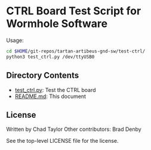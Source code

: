 # CTRL Board Test Script for Wormhole Software

Usage:

```bash
cd $HOME/git-repos/tartan-artibeus-gnd-sw/test-ctrl/
python3 test_ctrl.py /dev/ttyUSB0
```

## Directory Contents

* [test_ctrl.py](test_ctrl.py): Test the CTRL board
* [README.md](README.md): This document

## License

Written by Chad Taylor
Other contributors: Brad Denby

See the top-level LICENSE file for the license.